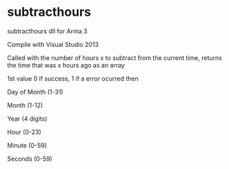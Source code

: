 subtracthours
=============

subtracthours dll for Arma 3


Compile with Visual Studio 2013

Called with the number of hours x to subtract from the current time, returns the time that was x hours ago as an array

1st value 0 if success, 1 if a error ocurred
then

Day of Month (1-31)

Month (1-12)

Year (4 digits)

Hour (0-23)

Minute (0-59)

Seconds (0-59)



